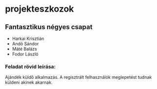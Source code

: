 # projekteszkozok

## Fantasztikus négyes csapat </br>
- Harkai Krisztián</br>
- Andó Sándor</br>
- Máté Balázs</br>
- Fodor László</br>

### Feladat rövid leírása:</br>
Ajándék küldő alkalmazás. A regisztrált felhasználók meglepetést tudnak küldeni akinek akarnak.
